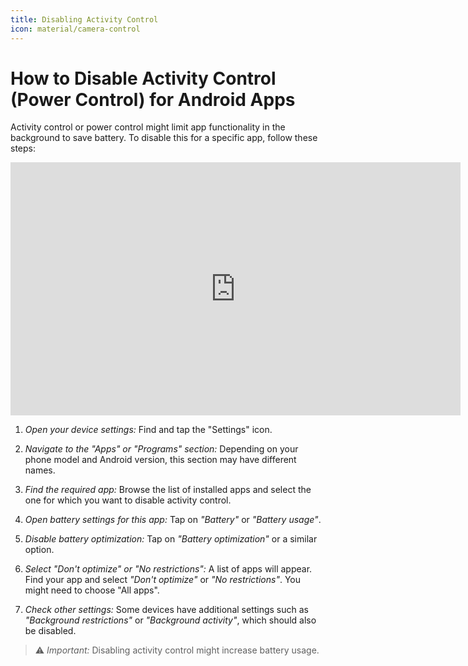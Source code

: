 ```yaml
---
title: Disabling Activity Control
icon: material/camera-control
---
```


# How to Disable Activity Control (Power Control) for Android Apps

Activity control or power control might limit app functionality in the background to save battery. To disable this for a specific app, follow these steps:

<iframe width="720" height="405" src="https://rutube.ru/play/embed/dbcaffdd0bb27ccdef2a58fcb0333cf5/?p=hXPKEvXUKyjiNP-_FmeG0A" frameBorder="0" allow="clipboard-write; autoplay" webkitAllowFullScreen mozallowfullscreen allowFullScreen></iframe>

1. *Open your device settings:*
   Find and tap the "Settings" icon.

2. *Navigate to the "Apps" or "Programs" section:*
   Depending on your phone model and Android version, this section may have different names.

3. *Find the required app:*
   Browse the list of installed apps and select the one for which you want to disable activity control.

4. *Open battery settings for this app:*
   Tap on *"Battery"* or *"Battery usage"*.

5. *Disable battery optimization:*
   Tap on *"Battery optimization"* or a similar option.

6. *Select "Don't optimize" or "No restrictions":*
   A list of apps will appear. Find your app and select *"Don't optimize"* or *"No restrictions"*. You might need to choose "All apps".

7. *Check other settings:*
   Some devices have additional settings such as *"Background restrictions"* or *"Background activity"*, which should also be disabled.

> ⚠️ *Important:* Disabling activity control might increase battery usage.